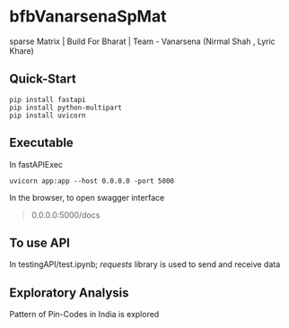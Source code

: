 # bfbVanarsenaSpMat
sparse Matrix | Build For Bharat | Team - Vanarsena (Nirmal Shah ,  Lyric Khare)

## Quick-Start
```
pip install fastapi
pip install python-multipart
pip install uvicorn
```

## Executable
In fastAPIExec
```
uvicorn app:app --host 0.0.0.0 -port 5000
```

In the browser, to open swagger interface
> 0.0.0.0:5000/docs

## To use API

In testingAPI/test.ipynb; _requests_ library is used to send and receive data

## Exploratory Analysis

Pattern of Pin-Codes in India is explored
